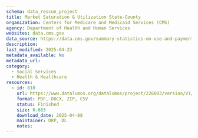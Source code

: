 ```yaml
---
schema: data_rescue_project 
title: Market Saturation & Utilization State-County
organization: Centers for Medicare and Medicaid Services (CMS)
agency: Department of Health and Human Services
websites: data.cms.gov
data_source: https://data.cms.gov/summary-statistics-on-use-and-payments/program-integrity-market-saturation-by-type-of-service/market-saturation-utilization-state-county
description: 
last_modified: 2025-04-23
metadata_available: No
metadata_url: 
category:
  - Social Services 
  - Health & Healthcare 
resources:
  - id: 810
    url: https://www.datalumos.org/datalumos/project/226003/version/V1/view
    format: PDF, DOCX, ZIP, CSV
    status: Finished
    size: 0.683
    download_date: 2025-04-08
    maintainer: DRP, DL
    notes: 
---
```

